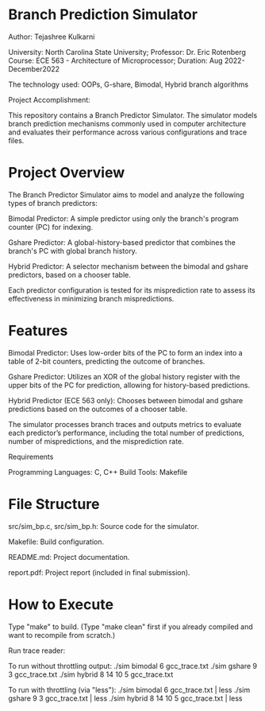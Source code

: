 # Branch Prediction Simulator
Author: Tejashree Kulkarni

University: North Carolina State University; 
Professor: Dr. Eric Rotenberg
Course: ECE 563 - Architecture of Microprocessor; 
Duration: Aug 2022- December2022

The technology used: OOPs, G-share, Bimodal, Hybrid branch algorithms

Project Accomplishment:

This repository contains a Branch Predictor Simulator. The simulator models branch prediction mechanisms commonly used in computer architecture and evaluates their performance across various configurations and trace files.

# Project Overview

The Branch Predictor Simulator aims to model and analyze the following types of branch predictors:

Bimodal Predictor: A simple predictor using only the branch's program counter (PC) for indexing.

Gshare Predictor: A global-history-based predictor that combines the branch's PC with global branch history.

Hybrid Predictor: A selector mechanism between the bimodal and gshare predictors, based on a chooser table.

Each predictor configuration is tested for its misprediction rate to assess its effectiveness in minimizing branch mispredictions.

# Features

Bimodal Predictor: Uses low-order bits of the PC to form an index into a table of 2-bit counters, predicting the outcome of branches.

Gshare Predictor: Utilizes an XOR of the global history register with the upper bits of the PC for prediction, allowing for history-based predictions.

Hybrid Predictor (ECE 563 only): Chooses between bimodal and gshare predictions based on the outcomes of a chooser table.

The simulator processes branch traces and outputs metrics to evaluate each predictor’s performance, including the total number of predictions, number of mispredictions, and the misprediction rate.

Requirements

Programming Languages: C, C++
Build Tools: Makefile

# File Structure
src/sim_bp.c, src/sim_bp.h: Source code for the simulator.

Makefile: Build configuration.

README.md: Project documentation.

report.pdf: Project report (included in final submission). 

# How to Execute

Type "make" to build.  (Type "make clean" first if you already compiled and want to recompile from scratch.)
 
Run trace reader:
 
To run without throttling output:
./sim bimodal 6 gcc_trace.txt
./sim gshare 9 3 gcc_trace.txt
./sim hybrid 8 14 10 5 gcc_trace.txt

To run with throttling (via "less"):
./sim bimodal 6 gcc_trace.txt | less
./sim gshare 9 3 gcc_trace.txt | less
./sim hybrid 8 14 10 5 gcc_trace.txt | less


